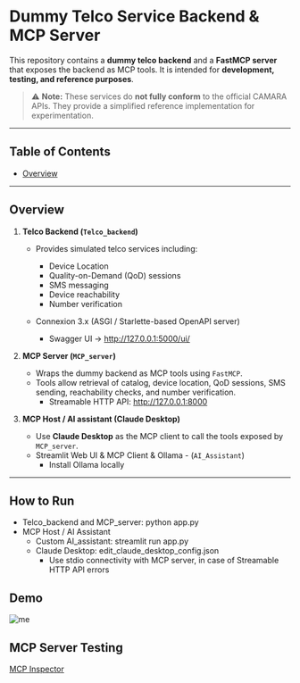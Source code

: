 # Dummy Telco Service Backend & MCP Server

This repository contains a **dummy telco backend** and a **FastMCP server** that exposes the backend as MCP tools. It is intended for **development, testing, and reference purposes**.  

> ⚠️ **Note:** These services do **not fully conform** to the official CAMARA APIs. They provide a simplified reference implementation for experimentation.

---

## Table of Contents

- [Overview](#overview)

---

## Overview

1. **Telco Backend (`Telco_backend`)**  
   - Provides simulated telco services including:
     - Device Location
     - Quality-on-Demand (QoD) sessions
     - SMS messaging
     - Device reachability
     - Number verification
   
   - Connexion 3.x (ASGI / Starlette-based OpenAPI server)
     -  Swagger UI → http://127.0.0.1:5000/ui/

2. **MCP Server (`MCP_server`)**  
   - Wraps the dummy backend as MCP tools using `FastMCP`.
   - Tools allow retrieval of catalog, device location, QoD sessions, SMS sending, reachability checks, and number verification.
      - Streamable HTTP API: http://127.0.0.1:8000
     
3. **MCP Host / AI assistant (Claude Desktop)**  
   - Use **Claude Desktop** as the MCP client to call the tools exposed by `MCP_server`.
   - Streamlit Web UI & MCP Client & Ollama - (`AI_Assistant`)
     - Install Ollama locally 
---
## How to Run
   - Telco_backend and MCP_server: python app.py
   - MCP Host / AI Assistant
     - Custom AI_assistant: streamlit run app.py
     - Claude Desktop: edit_claude_desktop_config.json
       - Use stdio connectivity with MCP server, in case of Streamable HTTP API errors 

## Demo

![me](https://github.com/KostasChar/MCP_test_telco/blob/main/camara_demo_test.gif)

## MCP Server Testing 
[MCP Inspector](https://modelcontextprotocol.io/legacy/tools/inspector)
